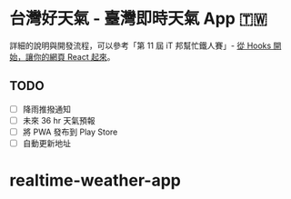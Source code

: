 # 台灣好天氣 - 臺灣即時天氣 App 🇹🇼

詳細的說明與開發流程，可以參考「第 11 屆 iT 邦幫忙鐵人賽」- [從 Hooks 開始，讓你的網頁 React 起來](https://ithelp.ithome.com.tw/users/20103315/ironman/2668)。

## TODO

- [ ] 降雨推撥通知
- [ ] 未來 36 hr 天氣預報
- [ ] 將 PWA 發布到 Play Store
- [ ] 自動更新地址
# realtime-weather-app
